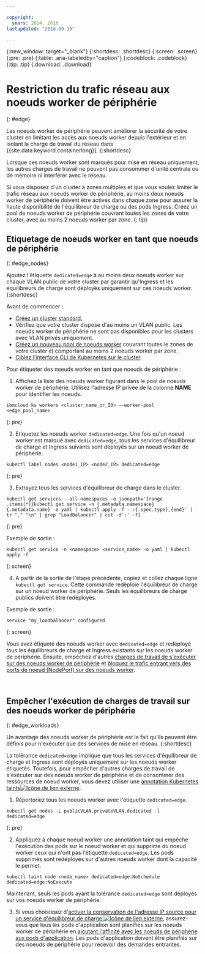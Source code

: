 ```yaml
---

copyright:
  years: 2014, 2018
lastupdated: "2018-09-10"

---
```


{:new_window: target="_blank"}
{:shortdesc: .shortdesc}
{:screen: .screen}
{:pre: .pre}
{:table: .aria-labeledby="caption"}
{:codeblock: .codeblock}
{:tip: .tip}
{:download: .download}



# Restriction du trafic réseau aux noeuds worker de périphérie
{: #edge}

Les noeuds worker de périphérie peuvent améliorer la sécurité de votre cluster en limitant les accès aux noeuds worker depuis l'extérieur et en isolant la charge de travail du réseau dans {{site.data.keyword.containerlong}}.
{:shortdesc}

Lorsque ces noeuds worker sont marqués pour mise en réseau uniquement, les autres charges de travail ne peuvent pas consommer d'unité centrale ou de mémoire ni interférer avec le réseau.

Si vous disposez d'un cluster à zones multiples et que vous voulez limiter le trafic réseau aux noeuds worker de périphérie, au moins deux noeuds worker de périphérie doivent être activés dans chaque zone pour assurer la haute disponibilité de l'équilibreur de charge ou des pods Ingress. Créez un pool de noeuds worker de périphérie couvrant toutes les zones de votre cluster, avec au moins 2 noeuds worker par zone.
{: tip}

## Etiquetage de noeuds worker en tant que noeuds de périphérie
{: #edge_nodes}

Ajoutez l'étiquette `dedicated=edge` à au moins deux noeuds worker sur chaque VLAN public de votre cluster par garantir qu'Ingress et les équilibreurs de charge sont déployés uniquement sur ces noeuds worker.
{:shortdesc}

Avant de commencer :

- [Créez un cluster standard.](cs_clusters.html#clusters_cli)
- Vérifiez que votre cluster dispose d'au moins un VLAN public. Les noeuds worker de périphérie ne sont pas disponibles pour les clusters avec VLAN privés uniquement.
- [Créez un nouveau pool de noeuds worker](cs_clusters.html#add_pool) couvrant toutes le zones de votre cluster et comportant au moins 2 noeuds worker par zone.
- [Ciblez l'interface CLI de Kubernetes sur le cluster](cs_cli_install.html#cs_cli_configure).

Pour étiqueter des noeuds worker en tant que noeuds de périphérie :

1. Affichez la liste des noeuds worker figurant dans le pool de noeuds worker de périphérie. Utilisez l'adresse IP privée de la colonne **NAME** pour identifier les noeuds.

  ```
  ibmcloud ks workers <cluster_name_or_ID> --worker-pool <edge_pool_name>
  ```
  {: pre}

2. Etiquetez les noeuds worker `dedicated=edge`. Une fois qu'un noeud worker est marqué avec `dedicated=edge`, tous les services d'équilibreur de charge et Ingress suivants sont déployés sur un noeud worker de périphérie.

  ```
  kubectl label nodes <node1_IP> <node2_IP> dedicated=edge
  ```
  {: pre}

3. Extrayez tous les services d'équilibreur de charge dans le cluster.

  ```
  kubectl get services --all-namespaces -o jsonpath='{range .items[*]}kubectl get service -n {.metadata.namespace} {.metadata.name} -o yaml | kubectl apply -f - :{.spec.type},{end}' | tr "," "\n" | grep "LoadBalancer" | cut -d':' -f1
  ```
  {: pre}

  Exemple de sortie :

  ```
  kubectl get service -n <namespace> <service_name> -o yaml | kubectl apply -f
  ```
  {: screen}

4. A partir de la sortie de l'étape précédente, copiez et collez chaque ligne `kubectl get service`. Cette commande redéploie l'équilibreur de charge sur un noeud worker de périphérie. Seuls les équilibreurs de charge publics doivent être redéployés.

  Exemple de sortie :

  ```
  service "my_loadbalancer" configured
  ```
  {: screen}

Vous avez étiqueté des noeuds worker avec `dedicated=edge` et redéployé tous les équilibreurs de charge et Ingress existants sur les noeuds worker de périphérie. Ensuite, empêchez d'autres [charges de travail de s'exécuter sur des noeuds worker de périphérie](#edge_workloads) et [bloquez le trafic entrant vers des ports de noeud (NodePort) sur des noeuds worker](cs_network_policy.html#block_ingress).

<br />


## Empêcher l'exécution de charges de travail sur des noeuds worker de périphérie
{: #edge_workloads}

Un avantage des noeuds worker de périphérie est le fait qu'ils peuvent être définis pour n'exécuter que des services de mise en réseau.
{:shortdesc}

La tolérance `dedicated=edge` implique que tous les services d'équilibreur de charge et Ingress sont déployés uniquement sur les noeuds worker étiquetés. Toutefois, pour empêcher d'autres charges de travail de s'exécuter sur des noeuds worker de périphérie et de consommer des ressources de noeud worker, vous devez utiliser une [annotation Kubernetes taints![Icône de lien externe](../icons/launch-glyph.svg "Icône de lien externe")](https://kubernetes.io/docs/concepts/configuration/taint-and-toleration/).


1. Répertoriez tous les noeuds worker avec l'étiquette `dedicated=edge`.

  ```
  kubectl get nodes -L publicVLAN,privateVLAN,dedicated -l dedicated=edge
  ```
  {: pre}

2. Appliquez à chaque noeud worker une annotation taint qui empêche l'exécution des pods sur le noeud worker et qui supprime du noeud worker ceux qui n'ont pas l'étiquette `dedicated=edge`. Les pods supprimés sont redéployés sur d'autres noeuds worker dont la capacité le permet.

  ```
  kubectl taint node <node_name> dedicated=edge:NoSchedule dedicated=edge:NoExecute
  ```
  Maintenant, seuls les pods ayant la tolérance `dedicated=edge` sont déployés sur vos noeuds worker de périphérie.

3. Si vous choisissez d'[activer la conservation de l'adresse IP source pour un service d'équilibreur de charge ![Icône de lien externe](../icons/launch-glyph.svg "Icône de lien externe")](https://kubernetes.io/docs/tutorials/services/source-ip/#source-ip-for-services-with-typeloadbalancer), assurez-vous que tous les pods d'application sont planifiés sur les noeuds worker de périphérie en [ajoutant l'affinité avec les noeuds de périphérie aux pods d'application](cs_loadbalancer.html#edge_nodes). Les pods d'application doivent être planifiés sur des noeuds de périphérie pour recevoir des demandes entrantes.

